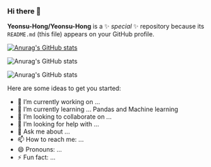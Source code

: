 ### Hi there 👋


**Yeonsu-Hong/Yeonsu-Hong** is a ✨ _special_ ✨ repository because its `README.md` (this file) appears on your GitHub profile.

[![Anurag's GitHub stats](https://github-readme-stats.vercel.app/api?username=Yeonsu-Hong)](https://github.com/anuraghazra/github-readme-stats)


![Anurag's GitHub stats](https://github-readme-stats.vercel.app/api?username=Yeonsu-Hong,prs)


![Anurag's GitHub stats](https://github-readme-stats.vercel.app/api?username=Yeonsu-Hong&theme=dark&show_icons=true)

Here are some ideas to get you started:

- 🔭 I’m currently working on ... 
- 🌱 I’m currently learning ... Pandas and Machine learning
- 👯 I’m looking to collaborate on ...
- 🤔 I’m looking for help with ...
- 💬 Ask me about ...
- 📫 How to reach me: ...
- 😄 Pronouns: ...
- ⚡ Fun fact: ...

